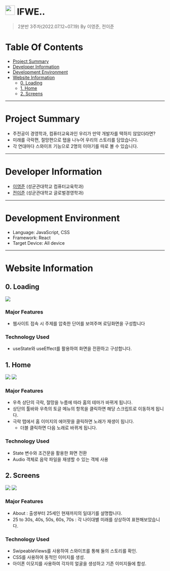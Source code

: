 # <img src="https://user-images.githubusercontent.com/68576681/177258571-64e4855d-bdca-4335-b221-e23d54708cbe.jpg" width="30" height="30"> IFWE..
> 2분반 3주차(2022.07.12~07.19) By 이영준, 전이준
# Table Of Contents
* [Project Summary](#project-summary)
* [Developer Information](#developer-information)
* [Development Environment](#development-environment)
* [Website Information](#website-information)
  * [0. Loading](#0-loading)
  * [1. Home](#1-home)
  * [2. Screens](#2-screens)
***
# Project Summary
* 주전공이 경영학과, 컴퓨터교육과인 우리가 만약 개발자를 택하지 않았더라면?
* 미래를 극락편, 절망편으로 탭을 나누어 우리의 스토리를 담았습니다.
* 각 연대마다 스와이프 기능으로 2명의 이야기를 따로 볼 수 있습니다.
***
# Developer Information
* [이영준](https://github.com/leeyjwinter) (성균관대학교 컴퓨터교육학과)
* [전이준](https://github.com/Yijun-Jeon) (성균관대학교 글로벌경영학과)
***
# Development Environment
* Language: JavaScript, CSS
* Framework: React
* Target Device: All device
***
# Website Information
## 0. Loading
<img src="https://user-images.githubusercontent.com/86416273/179717822-21b93c1a-9d91-4a26-9e4c-344cb63bf7fe.PNG">

### Major Features
* 웹사이트 접속 시 주제를 압축한 단어를 보여주며 로딩화면을 구성합니다
### Technology Used
* useState와 useEffect를 활용하여 화면을 전환하고 구성합니다.

## 1. Home
<img src="https://user-images.githubusercontent.com/86416273/179717827-e37033f8-2e37-4ad6-8e60-4a25ae790860.PNG">
<img src="https://user-images.githubusercontent.com/86416273/179717823-62768da1-89ad-4860-b822-921a9d339729.PNG">

### Major Features
* 우측 상단의 극락, 절망을 누름에 따라 홈의 테마가 바뀌게 됩니다.
* 상단의 툴바와 우측의 토글 메뉴의 항목을 클릭하면 해당 스크립트로 이동하게 됩니다.
* 극락 탭에서 홈 이미지의 에어팟을 클릭하면 노래가 재생이 됩니다.
  * 더블 클릭하면 다음 노래로 바뀌게 됩니다.
### Technology Used
* State 변수와 조건문을 활용한 화면 전환
* Audio 객체로 음악 파일을 재생할 수 있는 객체 사용
## 2. Screens
<img src="https://user-images.githubusercontent.com/86416273/179717814-74917c87-df71-4e58-af6f-212a6909bd2e.PNG">
<img src="https://user-images.githubusercontent.com/86416273/179717832-9c99f091-40a0-407d-aac7-fa59d78ea4ae.PNG">

### Major Features
* About : 출생부터 25세인 현재까지의 일대기를 설명합니다.
* 25 to 30s, 40s, 50s, 60s, 70s : 각 나이대별 미래를 상상하여 표현해보았습니다.
### Technology Used
* SwipeableViews를 사용하여 스와이프를 통해 둘의 스토리를 확인.
* CSS를 사용하여 동적인 이미지를 생성.
* 아이폰 이모지를 사용하여 각자의 얼굴을 생성하고 기존 이미지들에 합성.
